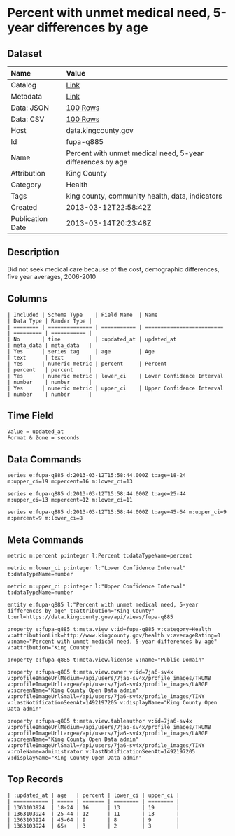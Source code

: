 # Percent with unmet medical need, 5-year differences by age

## Dataset

| Name | Value |
| :--- | :---- |
| Catalog | [Link](https://catalog.data.gov/dataset/percent-with-unmet-medical-need-5-year-differences-by-age-09bac) |
| Metadata | [Link](https://data.kingcounty.gov/api/views/fupa-q885) |
| Data: JSON | [100 Rows](https://data.kingcounty.gov/api/views/fupa-q885/rows.json?max_rows=100) |
| Data: CSV | [100 Rows](https://data.kingcounty.gov/api/views/fupa-q885/rows.csv?max_rows=100) |
| Host | data.kingcounty.gov |
| Id | fupa-q885 |
| Name | Percent with unmet medical need, 5-year differences by age |
| Attribution | King County |
| Category | Health |
| Tags | king county, community health, data, indicators |
| Created | 2013-03-12T22:58:42Z |
| Publication Date | 2013-03-14T20:23:48Z |

## Description

Did not seek medical care because of the cost, demographic differences, five year averages, 2006-2010

## Columns

```ls
| Included | Schema Type    | Field Name  | Name                      | Data Type | Render Type |
| ======== | ============== | =========== | ========================= | ========= | =========== |
| No       | time           | :updated_at | updated_at                | meta_data | meta_data   |
| Yes      | series tag     | age         | Age                       | text      | text        |
| Yes      | numeric metric | percent     | Percent                   | percent   | percent     |
| Yes      | numeric metric | lower_ci    | Lower Confidence Interval | number    | number      |
| Yes      | numeric metric | upper_ci    | Upper Confidence Interval | number    | number      |
```

## Time Field

```ls
Value = updated_at
Format & Zone = seconds
```

## Data Commands

```ls
series e:fupa-q885 d:2013-03-12T15:58:44.000Z t:age=18-24 m:upper_ci=19 m:percent=16 m:lower_ci=13

series e:fupa-q885 d:2013-03-12T15:58:44.000Z t:age=25-44 m:upper_ci=13 m:percent=12 m:lower_ci=11

series e:fupa-q885 d:2013-03-12T15:58:44.000Z t:age=45-64 m:upper_ci=9 m:percent=9 m:lower_ci=8
```

## Meta Commands

```ls
metric m:percent p:integer l:Percent t:dataTypeName=percent

metric m:lower_ci p:integer l:"Lower Confidence Interval" t:dataTypeName=number

metric m:upper_ci p:integer l:"Upper Confidence Interval" t:dataTypeName=number

entity e:fupa-q885 l:"Percent with unmet medical need, 5-year differences by age" t:attribution="King County" t:url=https://data.kingcounty.gov/api/views/fupa-q885

property e:fupa-q885 t:meta.view v:id=fupa-q885 v:category=Health v:attributionLink=http://www.kingcounty.gov/health v:averageRating=0 v:name="Percent with unmet medical need, 5-year differences by age" v:attribution="King County"

property e:fupa-q885 t:meta.view.license v:name="Public Domain"

property e:fupa-q885 t:meta.view.owner v:id=7ja6-sv4x v:profileImageUrlMedium=/api/users/7ja6-sv4x/profile_images/THUMB v:profileImageUrlLarge=/api/users/7ja6-sv4x/profile_images/LARGE v:screenName="King County Open Data admin" v:profileImageUrlSmall=/api/users/7ja6-sv4x/profile_images/TINY v:lastNotificationSeenAt=1492197205 v:displayName="King County Open Data admin"

property e:fupa-q885 t:meta.view.tableauthor v:id=7ja6-sv4x v:profileImageUrlMedium=/api/users/7ja6-sv4x/profile_images/THUMB v:profileImageUrlLarge=/api/users/7ja6-sv4x/profile_images/LARGE v:screenName="King County Open Data admin" v:profileImageUrlSmall=/api/users/7ja6-sv4x/profile_images/TINY v:roleName=administrator v:lastNotificationSeenAt=1492197205 v:displayName="King County Open Data admin"
```

## Top Records

```ls
| :updated_at | age   | percent | lower_ci | upper_ci | 
| =========== | ===== | ======= | ======== | ======== | 
| 1363103924  | 18-24 | 16      | 13       | 19       | 
| 1363103924  | 25-44 | 12      | 11       | 13       | 
| 1363103924  | 45-64 | 9       | 8        | 9        | 
| 1363103924  | 65+   | 3       | 2        | 3        | 
```
